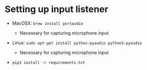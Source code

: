# Setting up input listener

* MacOSX: `brew install portaudio`
  * Necessary for capturing microphone input
* Linux: `sudo apt-get install python-pyaudio python3-pyaudio`
  * Necessary for capturing microphone input

* `pip3 install -r requirements.txt`

